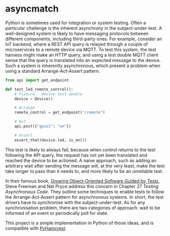 # asyncmatch

Python is sometimes used for integration or system testing. Often a particular
challenge is the inherent asynchrony in the subject-under-test. A well-designed
system is likely to have messaging protocols between different components,
including third-party ones. For example, consider an IoT backend, where a
REST API query is relayed through a couple of microservices to a remote device
via MQTT. To test this system, the test harness might make an HTTP query, and
using a test double MQTT client sense that the query is translated into an
expected message to the device. Such a system is inherently asynchronous, which
present a problem when using a standard Arrange-Act-Assert pattern. 

```python
from api import get_endpoint

def test_led_remote_control():
    # Fixture - device test double
    device = Device()

    # Arrange
    remote_control = get_endpoint("/remote")

    # Act
    api.post({"gpio1": "on"})

    # Assert
    assert_that(device.led, is_on())

```

This test is likely to always fail, because when control returns to the test
following the API query, the request has not yet been translated and reached the
device to be actioned. A naive approach, such as adding an arbitrary wait after
sending the message will, at the very least, make the test take longer to pass
than it needs to, and more likely to be an unreliable test.  

In their famous book, [Growing Object-Oriented Software Guided by Tests](https://www.amazon.co.uk/Growing-Object-Oriented-Software-Guided-Signature/dp/0321503627), Steve Freeman and Nat Pryce address this concern in Chapter 27 _Testing Asynchronous Code_. They outline some techniques to enable tests to follow the Arrange-Act-Assert pattern for asynchronous systems. In short, the test drivers have to synchronise with the subject-under-test. As for any synchronisation problem, there are two categories of approach: wait to be informed of an event or periodically poll for state.

This project is a simple implementation in Python of those ideas, and is compatible with [PyHamcrest](https://github.com/hamcrest/PyHamcrest).


